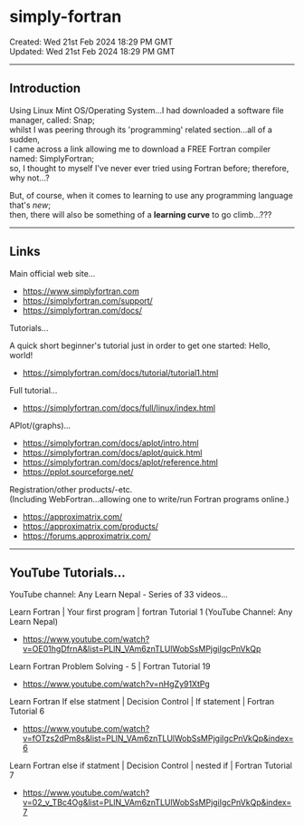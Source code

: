 # simply-fortran

Created: Wed 21st Feb 2024 18:29 PM GMT  
Updated: Wed 21st Feb 2024 18:29 PM GMT  

-----

## Introduction

Using Linux Mint OS/Operating System...I had downloaded a software file manager, called: Snap;  
whilst I was peering through its 'programming' related section...all of a sudden,  
I came across a link allowing me to download a FREE Fortran compiler named: SimplyFortran;  
so, I thought to myself I've never ever tried using Fortran before; therefore, why not...?  

But, of course, when it comes to learning to use any programming language that's *new*;  
then, there will also be something of a **learning curve** to go climb...???  

-----

## Links

Main official web site...  
- https://www.simplyfortran.com  
- https://simplyfortran.com/support/
- https://simplyfortran.com/docs/

Tutorials...

A quick short beginner's tutorial just in order to get one started: Hello, world!  
- https://simplyfortran.com/docs/tutorial/tutorial1.html  

Full tutorial...  
- https://simplyfortran.com/docs/full/linux/index.html  

APlot/(graphs)...  
- https://simplyfortran.com/docs/aplot/intro.html
- https://simplyfortran.com/docs/aplot/quick.html
- https://simplyfortran.com/docs/aplot/reference.html
- https://pplot.sourceforge.net/  

Registration/other products/-etc.  
(Including WebFortran...allowing one to write/run Fortran programs online.)       
- https://approximatrix.com/  
- https://approximatrix.com/products/
- https://forums.approximatrix.com/  

-----

## YouTube Tutorials...

YouTube channel: Any Learn Nepal - Series of 33 videos...  

Learn Fortran | Your first program | fortran Tutorial 1  (YouTube Channel: Any Learn Nepal)  
- https://www.youtube.com/watch?v=OE01hgDfrnA&list=PLlN_VAm6znTLUlWobSsMPjgiIgcPnVkQp    

Learn Fortran Problem Solving - 5 | Fortran Tutorial 19  
- https://www.youtube.com/watch?v=nHgZy91XtPg

Learn Fortran If else statment | Decision Control | If statement | Fortran Tutorial 6  
- https://www.youtube.com/watch?v=fOTzs2dPm8s&list=PLlN_VAm6znTLUlWobSsMPjgiIgcPnVkQp&index=6  

Learn Fortran else if statment | Decision Control | nested if | Fortran Tutorial 7  
- https://www.youtube.com/watch?v=02_v_TBc4Og&list=PLlN_VAm6znTLUlWobSsMPjgiIgcPnVkQp&index=7
  




